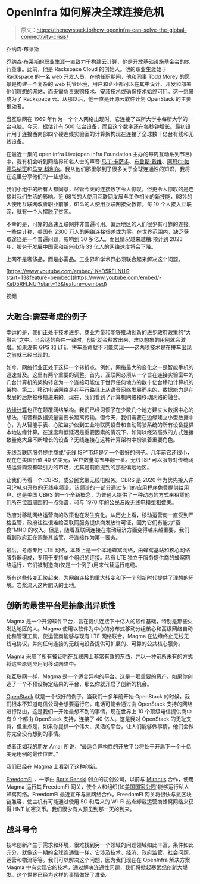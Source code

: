 # OpenInfra 如何解决全球连接危机

> 原文：<https://thenewstack.io/how-openinfra-can-solve-the-global-connectivity-crisis/>

乔纳森·布莱斯

乔纳森·布莱斯的职业生涯一直致力于构建云计算，他是开放基础设施基金会的执行董事。此前，他是 Rackspace Cloud 的创始人。他的职业生涯始于 Rackspace 的一名 web 开发人员，在他任职期间，他和同事 Todd Morey 的愿景是构建一个复杂的 web 托管环境，用户和企业都可以在其中设计、开发和部署他们理想的网站，而无需负责采购技术、安装技术或确保技术始终可用。这一愿景成为了 Rackspace 云。从那以后，他一直是开源云软件计划 OpenStack 的主要推动者。

当互联网在 1969 年作为一个个人网络出现时，它连接了四所大学中每所大学的一台电脑。今天，据估计有 500 亿台设备，而且这个数字还在每秒钟增长。最初设计用于连接西南部四个硬连线实验室的计算架构现在连接了全球数十亿台有线和无线设备。

在最近一集的 open infra Live(open infra Foundation 主办的每周互动系列节目)中，我有机会听到网络界知名人士的声音:[马丁·卡萨多](https://twitter.com/martin_casado)、[布鲁斯·戴维](https://twitter.com/_drbruced)、[阿玛尔·帕德马纳班](https://twitter.com/amarpad)和[马克·科利尔](https://twitter.com/sparkycollier)。我从他们那里学到了很多关于全球连通性的知识，我将在这里分享他们的一些想法。

我们小组中的所有人都同意，尽管今天的连接数字令人惊叹，但更令人惊叹的是连接对我们生活的影响。近 68%的人使用互联网发展与工作相关的新技能，63%的人使用互联网改善职业前景，61%的人使用互联网接受教育。每 10 个人接入互联网，就有一个人摆脱了贫困。

不幸的是，可靠的高速互联网并非普遍可用。偏远地区的人们很少有可靠的连接。一些估计称，美国有 2300 万人的网络连接很差或为零。在世界范围内，缺乏获取途径是一个普遍问题，影响到 30 多亿人。而且情况越来越糟:预计到 2023 年，服务于发展中国家和新兴市场 33 亿人的网络速度将会下降。

上网不是奢侈品，而是必需品。工业界和学术界必须联合起来解决这个问题。

[https://www.youtube.com/embed/-KeD5RFLNUI?start=13&feature=oembed](https://www.youtube.com/embed/-KeD5RFLNUI?start=13&feature=oembed)

视频

## 大融合:需要考虑的例子

幸运的是，我们正处于技术进步、商业力量和能够推动创新的进步政府政策的“大融合”之中。当合适的条件一致时，创新就会释放出来，难以想象的用例就会激增。如果没有 GPS 和 LTE，拼车革命就不可能实现——这两项技术是在拼车出现之前就已经出现的。

如今，网络行业正处于这样一个转折点。例如，网络最大的变化之一是智能手机的迅速普及。这里有两个重要的调整。首先，互联网必须从一个旨在连接实验室中的几台计算机的架构转变为一个连接可能位于世界任何地方的数十亿台移动计算机的架构。第二，移动电话网络是在平行路径上从语音网络发展而来的，数据能力是在发展的后期被移植进来的。现在，我们看到了计算机网络和移动网络的融合。

[边缘计算](https://thenewstack.io/category/edge-iot/)也正在颠覆网络架构。我们已经习惯了在少数几个地方建立大数据中心的想法，语音和数据流量需要长距离传输。但今天，我们需要在边缘建立小型数据中心，为从智能手表、心脏监护仪到工业物联网设备和自动驾驶系统的所有设备提供本地边缘计算。在速度和低延迟是重要因素的情况下，如何以经济高效的方式连接数量庞大且不断增长的设备？无线连接在这种计算架构中扮演着重要角色。

无线互联网服务提供商或“无线 ISP”市场是另一个很好的例子。几年前它还很小，现在在美国价值 40 亿美元，客户数量每五年翻一番。无线 ISP 可以服务对传统网络运营商没有吸引力的市场，尤其是前面提到的那些偏远地区。

让我们再看一个:CBRS，或公民宽带无线电服务。CBRS 是 2020 年为优先接入许可(PALs)开放的无线电频谱。该频谱的一部分通过专门的应用程序免费提供给用户，这是美国 CBRS 的一个全新概念，为普通人提供了一种动态的方式来租赁他们所在位置周围的一点频谱，可与 1970 年的公民波段无线电模型相媲美。

政府对移动网络运营商的政策也在发生变化。从历史上看，移动运营商一直受到严格监管，政府往往很难给互联网服务提供商发放许可证，因为它们有能力“蚕食”MNO 的收入。但是，随着互联网连接在推动经济方面变得越来越重要，我们看到政府正在调整其监管，将连接作为第一要务。

最后，考虑专用 LTE 网络，本质上是一个本地蜂窝网络，由蜂窝基站和核心网络服务器组成，专用于支持单个组织的连接。私有 LTE 独立于服务提供商的蜂窝网络运行，它们被制造商(仅是一个例子)用来代替运行电缆。

所有这些转变汇聚起来，为网络连接的重大转变和下一个创新时代提供了理想的环境。岩浆流入这片肥沃的土地。

## 创新的最佳平台是抽象出异质性

Magma 是一个开源软件平台，旨在提供连接下十亿人的软件基础，特别是那些欠发达地区的人。Magma 使用以软件为中心的分布式移动分组核心和高级网络自动化和管理工具，使运营商能够与现有 LTE 网络联合。Magma 在边缘终止无线无线电协议，并向任何连接的无线电设备提供可扩展的、可靠的公共核心服务。

Magma 采用了所有被证明在互联网上非常有效的东西，并以一种前所未有的方式将这些原则应用到移动网络中。

和互联网一样，Magma 是一个适合异构的平台。这是一项重要的资产。如果你创造了一个不预设特定结果的平台，那么你就开启了创新的机会。

[OpenStack](https://www.openstack.org/) 就是一个很好的例子。当我们十多年前开始 OpenStack 的时候，我们根本不知道电信公司会想要运行它。电话可能会通过由 OpenStack 支持的网络进行路由，这是我们一开始最想不到的事情，现在世界上 10 个顶级电信提供商中有 9 个都由 OpenStack 支持，连接了 40 亿人。这是我对 OpenStack 的无耻支持，但重点是，如果你提供一个伟大、灵活的平台，让人们能够做事情，他们会做你完全没有想到的事情。

或者正如我的朋友 Amar 所说，“最适合异构性的开放平台将处于开启下一个十亿美元用例的最佳位置。”

我们已经在 Magma 上看到了这种创新。

[FreedomFi](https://freedomfi.com/) ，一家由 [Boris Renski](https://www.linkedin.com/in/borisrenski/) 创立的初创公司，以前与 [Mirantis](https://www.mirantis.com/?utm_content=inline-mention) 合作，使用 Magma 运行其 FreedomFi 网关，使个人和组织(如[美国国家公园](https://www.globenewswire.com/news-release/2021/04/07/2206119/0/en/In-Time-for-Summer-US-National-and-State-Parks-Getting-High-Speed-Wireless-Access.html))能够运行私人蜂窝网络。FreedomFi 最近宣布与氦网络合作。FreedomFi 网关将很快与氦区块链兼容，使主机有可能通过使用 5G 和后来的 Wi-Fi 热点卸载运营商蜂窝网络来获得 HNT 加密货币。我们很少有人预见到那一天的到来。

## 战斗号令

技术创新产生于需求和环境，很难找到另一个领域的问题领域如此丰富，条件如此充分，就像这一期的全球连通性一样。它涉及技术、经济、政府监管、社会问题、运营和物流等等。我们可以解决这个问题，因为我们现在在 OpenInfra 解决方案 Magma 中有实现它的技术。通过解决连通性问题，我们将掀起寒武纪创新大爆发。这个世界已经为这样的事情做好了准备。

<svg xmlns:xlink="http://www.w3.org/1999/xlink" viewBox="0 0 68 31" version="1.1"><title>Group</title> <desc>Created with Sketch.</desc></svg>